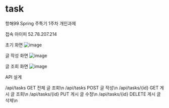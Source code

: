# task
항해99 Spring 주특기 1주차 개인과제

접속 아이피
52.78.207.214

초기 화면
![image](https://user-images.githubusercontent.com/40729223/159693563-3ce68d70-e629-47ad-98c5-2395b1a9beb7.png)

글 작성 화면
![image](https://user-images.githubusercontent.com/40729223/159693626-1cf618da-688c-42b6-88e8-a639b11fddc9.png)

글 조회 화면
![image](https://user-images.githubusercontent.com/40729223/159693665-5e549e15-820c-4278-a3c2-fe2702456482.png)

API 설계

/api/tasks        GET     전체 글 조회\n
/api/tasks        POST    글 작성\n
/api/tasks/{id}   GET     게시 글 조회\n
/api/tasks/{id}   PUT     게시 글 수정\n
/api/tasks/{id}   DELETE  게시 글 삭제\n
